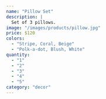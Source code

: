 ```yaml
---
name: "Pillow Set"
description: |
  Set of 3 pillows.
image: "/images/products/pillow.jpg"
price: $120
colors:
  - "Stripe, Coral, Beige"
  - "Polk-a-dot, Blush, White"
quantity:
  - "1"
  - "2"
  - "3"
  - "4"
  - "5"
category: "decor"
---
```

